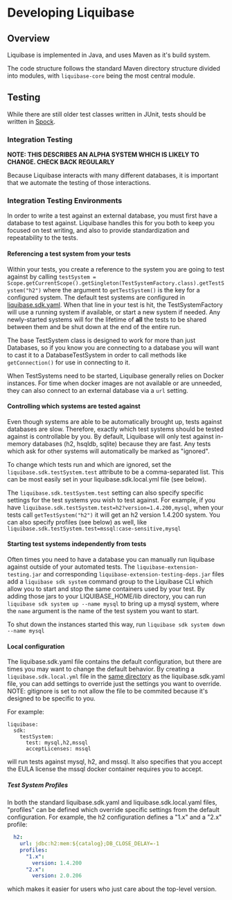 # Developing Liquibase

## Overview

Liquibase is implemented in Java, and uses Maven as it's build system. 

The code structure follows the standard Maven directory structure divided into modules, with `liquibase-core` being the most central module.

## Testing

While there are still older test classes written in JUnit, tests should be written in [Spock](https://spockframework.org/).

### Integration Testing

**NOTE: THIS DESCRIBES AN ALPHA SYSTEM WHICH IS LIKELY TO CHANGE. CHECK BACK REGULARLY**

Because Liquibase interacts with many different databases, it is important that we automate the testing of those interactions.

### Integration Testing Environments

In order to write a test against an external database, you must first have a database to test against. 
Liquibase handles this for you both to keep you focused on test writing, and also to provide standardization and repeatability to the tests.

#### Referencing a test system from your tests  

Within your tests, you create a reference to the system you are going to test against by calling `testSystem = Scope.getCurrentScope().getSingleton(TestSystemFactory.class).getTestSystem("h2")` where the argument to `getTestSystem()` is the key for a configured system.
The default  test systems are configured in [liquibase.sdk.yaml](liquibase-extension-testing/src/main/resources/liquibase.sdk.yaml). 
When that line in your test is hit, the TestSystemFactory will use a running system if available, or start a new system if needed. 
Any newly-started systems will for the lifetime of **all** the tests to be shared between them and be shut down at the end of the entire run.

The base TestSystem class is designed to work for more than just Databases, so if you know you are connecting to a database you will want to cast it to a DatabaseTestSystem in order to call methods like `getConnection()` for use in connecting to it.

When TestSystems need to be started, Liquibase generally relies on Docker instances. For time when docker images are not available or are unneeded, they can also connect to an external database via a `url` setting. 

#### Controlling which systems are tested against

Even though systems are able to be automatically brought up, tests against databases are slow. Therefore, exactly which test systems should be tested against is controllable by you.
By default, Liquibase will only test against in-memory databases (h2, hsqldb, sqlite) because they are fast. Any tests which ask for other systems will automatically be marked as "ignored".

To change which tests run and which are ignored, set the `liquibase.sdk.testSystem.test` attribute to be a comma-separated list. This can be most easily set in your liquibase.sdk.local.yml file (see below).

The `liquibase.sdk.testSystem.test` setting can also specify specific settings for the test systems you wish to test against. 
For example, if you have `liquibase.sdk.testSystem.test=h2?version=1.4.200,mysql`, when your tests call `getTestSystem("h2")` it will get an h2 version 1.4.200 system. You can also specify profiles (see below) as well, like `liquibase.sdk.testSystem.test=mssql:case-sensitive,mysql`    

#### Starting test systems independently from tests

Often times you need to have a database you can manually run liquibase against outside of your automated tests. 
The `liquibase-extension-testing.jar` and corresponding `liquibase-extension-testing-deps.jar` files add a `liquibase sdk system` command group to the Liquibase CLI which allow you to start and stop the same containers used by your test.
By adding those jars to your LIQUIBASE_HOME/lib directory, you can run `liquibase sdk system up --name mysql` to bring up a mysql system, where the `name` argument is the name of the test system you want to start.

To shut down the instances started this way, run `liquibase sdk system down --name mysql`

#### Local configuration

The liquibase.sdk.yaml file contains the default configuration, but there are times you may want to change the default behavior. 
By creating a `liquibase.sdk.local.yml` file in the [same directory](liquibase-extension-testing/src/main/resources) as the liquibase.sdk.yaml file, you can add settings to override just the settings you want to override.
NOTE: gitignore is set to not allow the file to be commited because it's designed to be specific to you.

For example:
```
liquibase:
  sdk:
    testSystem:
      test: mysql,h2,mssql
      acceptLicenses: mssql
```
will run tests against mysql, h2, and mssql. It also specifies that you accept the EULA license the mssql docker container requires you to accept.

##### Test System Profiles

In both the standard liquibase.sdk.yaml and liquibase.sdk.local.yaml files, "profiles" can be defined which override specific settings from the default configuration.
For example, the h2 configuration defines a "1.x" and a "2.x" profile:

```yaml
  h2:
    url: jdbc:h2:mem:${catalog};DB_CLOSE_DELAY=-1
    profiles:
      "1.x":
        version: 1.4.200
      "2.x":
        version: 2.0.206
```
which makes it easier for users who just care about the top-level version. 

